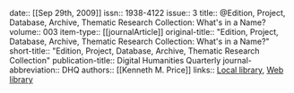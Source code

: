 date:: [[Sep 29th, 2009]]
issn:: 1938-4122
issue:: 3
title:: @Edition, Project, Database, Archive, Thematic Research Collection: What's in a Name?
volume:: 003
item-type:: [[journalArticle]]
original-title:: "Edition, Project, Database, Archive, Thematic Research Collection: What's in a Name?"
short-title:: "Edition, Project, Database, Archive, Thematic Research Collection"
publication-title:: Digital Humanities Quarterly
journal-abbreviation:: DHQ
authors:: [[Kenneth M. Price]]
links:: [Local library](zotero://select/groups/2386895/items/BF6XFBYI), [Web library](https://www.zotero.org/groups/2386895/items/BF6XFBYI)
